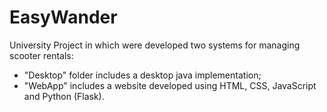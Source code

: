 # EasyWander
University Project in which were developed two systems for managing scooter rentals: 
- "Desktop" folder includes a desktop java implementation; 
- "WebApp" includes a website developed using HTML, CSS, JavaScript and Python (Flask).
